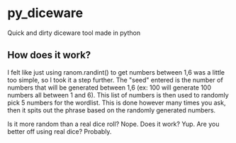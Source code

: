 # py_diceware

Quick and dirty diceware tool made in python

## How does it work?

I felt like just using ranom.randint() to get numbers between 1,6 was a little too simple, so I took it a step further. The "seed" entered is the number of numbers that will be generated between 1,6 (ex: 100 will generate 100 numbers all between 1 and 6). This list of numbers is then used to randomly pick 5 numbers for the wordlist. This is done however many times you ask, then it spits out the phrase based on the randomly generated numbers.

Is it more random than a real dice roll? Nope. Does it work? Yup. Are you better off using real dice? Probably. 

